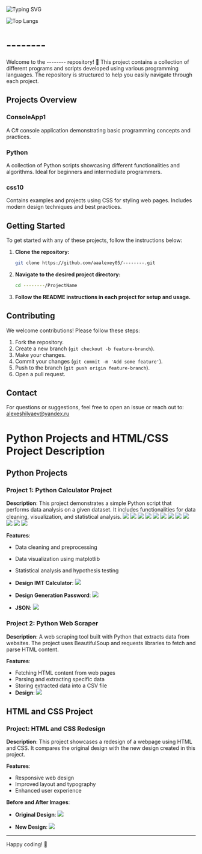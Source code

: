 ![Typing SVG](https://readme-typing-svg.herokuapp.com?color=%2336BCF7&lines=Welcome+to+my+git+page.)

![Top Langs](https://github-readme-stats.vercel.app/api/top-langs/?username=aaalexey05&layout=compact)

# --------

Welcome to the -------- repository! 🎉 This project contains a collection of different programs and scripts developed using various programming languages. The repository is structured to help you easily navigate through each project.

## Projects Overview

### ConsoleApp1
A C# console application demonstrating basic programming concepts and practices.

### Python
A collection of Python scripts showcasing different functionalities and algorithms. Ideal for beginners and intermediate programmers.

### css10
Contains examples and projects using CSS for styling web pages. Includes modern design techniques and best practices.

## Getting Started

To get started with any of these projects, follow the instructions below:

1. **Clone the repository:**
    ```bash
    git clone https://github.com/aaalexey05/--------.git
    ```
2. **Navigate to the desired project directory:**
    ```bash
    cd --------/ProjectName
    ```
3. **Follow the README instructions in each project for setup and usage.**

## Contributing

We welcome contributions! Please follow these steps:

1. Fork the repository.
2. Create a new branch (`git checkout -b feature-branch`).
3. Make your changes.
4. Commit your changes (`git commit -m 'Add some feature'`).
5. Push to the branch (`git push origin feature-branch`).
6. Open a pull request.

## Contact

For questions or suggestions, feel free to open an issue or reach out to: alexeshilyaev@yandex.ru

# Python Projects and HTML/CSS Project Description

## Python Projects

### Project 1: Python Calculator Project
**Description**: This project demonstrates a simple Python script that performs data analysis on a given dataset. It includes functionalities for data cleaning, visualization, and statistical analysis.
![](https://github.com/aaalexey05/--------/blob/main/file/image7.png)
![](https://github.com/aaalexey05/--------/blob/main/file/image8.png)
![](https://github.com/aaalexey05/--------/blob/main/file/image9.png)
![](https://github.com/aaalexey05/--------/blob/main/file/image10.png)
![](https://github.com/aaalexey05/--------/blob/main/file/image11.png)
![](https://github.com/aaalexey05/--------/blob/main/file/image12.png)
![](https://github.com/aaalexey05/--------/blob/main/file/image13.png)
![](https://github.com/aaalexey05/--------/blob/main/file/image14.png)
![](https://github.com/aaalexey05/--------/blob/main/file/image15.png)
![](https://github.com/aaalexey05/--------/blob/main/file/image16.png)
![](https://github.com/aaalexey05/--------/blob/main/file/image17.png)
![](https://github.com/aaalexey05/--------/blob/main/file/image18.png)


**Features**:
- Data cleaning and preprocessing
- Data visualization using matplotlib
- Statistical analysis and hypothesis testing
  
- **Design IMT Calculator**:
![](https://github.com/aaalexey05/--------/blob/main/file/image4.png)

- **Design Generation Password**:
![](https://github.com/aaalexey05/--------/blob/main/file/image5.png)
  
- **JSON**:
![](https://github.com/aaalexey05/--------/blob/main/file/image6.png)     

### Project 2: Python Web Scraper
**Description**: A web scraping tool built with Python that extracts data from websites. The project uses BeautifulSoup and requests libraries to fetch and parse HTML content.

**Features**:
- Fetching HTML content from web pages
- Parsing and extracting specific data
- Storing extracted data into a CSV file
- **Design**:
![](https://github.com/aaalexey05/--------/blob/main/file/image3.png)  

## HTML and CSS Project

### Project: HTML and CSS Redesign
**Description**: This project showcases a redesign of a webpage using HTML and CSS. It compares the original design with the new design created in this project.

**Features**:
- Responsive web design
- Improved layout and typography
- Enhanced user experience

**Before and After Images**:
- **Original Design**:
![](https://github.com/aaalexey05/--------/blob/main/file/image2.png)    

- **New Design**:
![](https://github.com/aaalexey05/--------/blob/main/file/image1.png)    


---



Happy coding! 🚀
